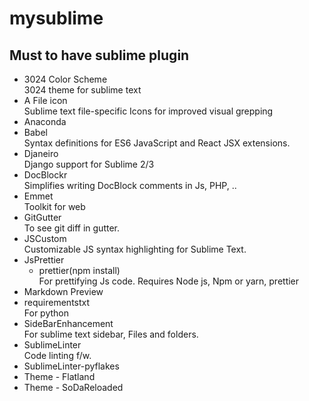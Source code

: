 # mysublime
## Must to have sublime plugin
- 3024 Color Scheme  
3024 theme for sublime text
- A File icon  
Sublime text file-specific Icons for improved visual grepping
- Anaconda  
- Babel  
Syntax definitions for ES6 JavaScript and React JSX extensions.
- Djaneiro  
Django support for Sublime 2/3
- DocBlockr  
Simplifies writing DocBlock comments in Js, PHP, ..
- Emmet  
Toolkit for web
- GitGutter  
To see git diff in gutter.
- JSCustom  
Customizable JS syntax highlighting for Sublime Text.
- JsPrettier  
  - prettier(npm install)  
 For prettifying Js code. Requires Node js, Npm or yarn, prettier
 - Markdown Preview  
 - requirementstxt  
 For python
 - SideBarEnhancement  
 For sublime text sidebar, Files and folders.
 - SublimeLinter  
 Code linting f/w.
  - SublimeLinter-pyflakes  
 - Theme - Flatland  
 - Theme - SoDaReloaded  
